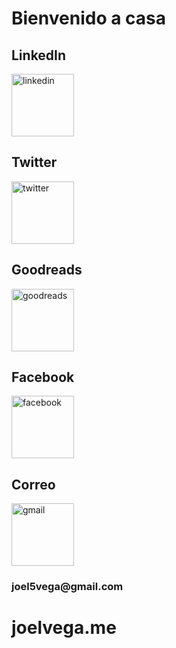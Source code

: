 # Bienvenido a casa
<h2>LinkedIn</h2>
<a href="https://linkedin.com/in/joel-pablo">
  <img src="http://pngimg.com/uploads/linkedIn/linkedIn_PNG2.png" alt="linkedin" width="100" />
<a/>
<div classname="container">
  <h2> Twitter</h2>
  <a href="https://twitter.com/joel5vega/">
<img src="https://images.vexels.com/media/users/3/137419/isolated/preview/b1a3fab214230557053ed1c4bf17b46c-logotipo-del-icono-de-twitter-by-vexels.png" alt="twitter" width="100" />
  </a>
  <h2> Goodreads </h2>
<a href="https://www.goodreads.com/user/show/103287487-joel">
  <img src="https://estherspodek.com/wp-content/uploads/2019/11/iconfinder_goodreads-square-light-2_1865609.png" alt="goodreads" width="100" />
  </a>
  <h2> Facebook</h2>
  <a href=" https://www.facebook.com/joel5vega">
  <img src="https://anthoncode.com/wp-content/uploads/2019/05/facebook-logo8.png" alt="facebook" width="100" />
  </a>
  
  <div >
  <h2>Correo</h2>
  <img src="https://pnggrid.com/wp-content/uploads/2021/04/Gmail-Transparent-Logo-768x576.png" alt="gmail" width="100" />
    <h3>joel5vega@gmail.com</h3>
  </div>
  </div>
  <h1> joelvega.me </h1>

